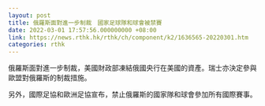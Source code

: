 ```yaml
---
layout: post
title: 俄羅斯面對進一步制裁　國家足球隊和球會被禁賽
date: 2022-03-01 17:57:56.000000000 +08:00
link: https://news.rthk.hk/rthk/ch/component/k2/1636565-20220301.htm
categories: rthk
---
```


俄羅斯面對進一步制裁，美國財政部凍結俄國央行在美國的資產。瑞士亦決定參與歐盟對俄羅斯的制裁措施。

另外，國際足協和歐洲足協宣布，禁止俄羅斯的國家隊和球會參加所有國際賽事。
